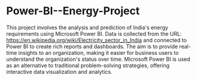 # Power-BI--Energy-Project

This project involves the analysis and prediction of India's energy requirements using Microsoft Power BI. Data is collected from the URL: https://en.wikipedia.org/wiki/Electricity_sector_in_India and connected to Power BI to create rich reports and dashboards. The aim is to provide real-time insights to an organization, making it easier for business users to understand the organization's status over time. Microsoft Power BI is used as an alternative to traditional problem-solving strategies, offering interactive data visualization and analytics.
